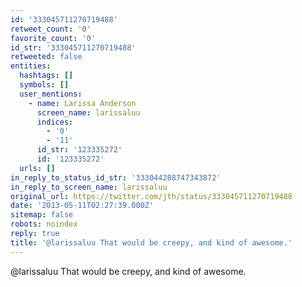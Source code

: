 ```yaml
---
id: '333045711270719488'
retweet_count: '0'
favorite_count: '0'
id_str: '333045711270719488'
retweeted: false
entities:
  hashtags: []
  symbols: []
  user_mentions:
    - name: Larissa Anderson
      screen_name: larissaluu
      indices:
        - '0'
        - '11'
      id_str: '123335272'
      id: '123335272'
  urls: []
in_reply_to_status_id_str: '333044288747343872'
in_reply_to_screen_name: larissaluu
original_url: https://twitter.com/jth/status/333045711270719488
date: '2013-05-11T02:27:39.000Z'
sitemap: false
robots: noindex
reply: true
title: '@larissaluu That would be creepy, and kind of awesome.'
---
```


@larissaluu That would be creepy, and kind of awesome.